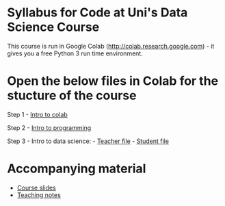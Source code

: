 # Syllabus for Code at Uni's Data Science Course

This course is run in Google Colab (http://colab.research.google.com) - it gives you a free Python 3 run time environment. 

# Open the below files in Colab for the stucture of the course

  Step 1 - [Intro to colab](https://drive.google.com/open?id=1YvjxGhCxHZcnitdfzJo76RUZlx8TmJwH)

  Step 2 - [Intro to programming](https://drive.google.com/open?id=1sDtAtLv0gH23KbB_cHKHYNlkeRlOQUYR)

  Step 3 - Intro to data science:
     - [Teacher file](https://drive.google.com/open?id=10KnHaqUfneSsD7Ukf_SqFDRuFL4Q_GjU)
     - [Student file](https://drive.google.com/open?id=1qYHHENPxCo8gYhSszK7OWtwsh8T1cU7z)

# Accompanying material 
- [Course slides](https://drive.google.com/open?id=1kngd6WJzIX2Xj1R1CHxWmV71wacRMegE)
- [Teaching notes](https://docs.google.com/document/d/1cojHitmRJrMf9b_wHVJDsiBoRhYAubabzo82riQ__sg/edit?usp=sharing)
